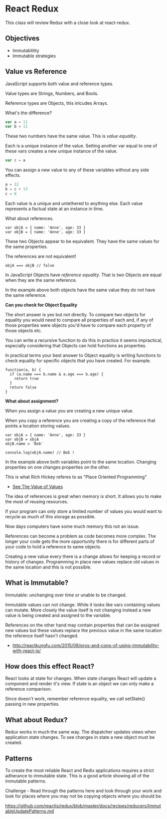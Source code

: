 # React Redux

This class will review Redux with a close look at react-redux.

## Objectives 

- Immutablitity
- Immutable strategies  

## Value vs Reference

JavaScript supports both value and reference types. 

Value types are Strings, Numbers, and Bools. 

Reference types are Objects, this inlcudes Arrays. 

What's the difference? 

```JavaScript
var a = 11
var b = 11
```

These two numbers have the same value. This is _value equality_.

Each is a unique instance of the value. Setting another var equal to
one of these vars creates a new unique instance of the value. 

```JavaScript
var c = a
```

You can assign a new value to any of these variables without any side
effects. 

```JavaScript
a = 12
b = c + 13
c = 0
```

Each value is a unique and untethered to anything else. Each value 
represents a factual state at an instance in time. 

What about references. 

```
var objA = { name: 'Anne', age: 33 }
var objB = { name: 'Anne', age: 33 }
```

These two Objects appear to be equivalent. They have the same values 
for the same properties. 

The references are not equivalent!

```
objA === objB // false
```

In JavaScript Objects have _reference equality_.
That is two Objects are equal when they are the same reference. 

In the example above both objects have the same value they do not have 
the same reference. 

**Can you check for Object Equality**

The short answer is yes but not directly. To compare two objects for equality
you would need to compare all properties of each and, if any of those 
properties were objects you'd have to compare each property of those
objects etc. 

You can write a recursive function to do this in practice it seems impractical, 
especially considering that Objects can hold functions as properties. 

In practical terms your best answer to Object equality is writing 
functions to check equality for specific objects that you have created. 
For example. 

```
function(a, b) {
  if (a.name === b.name & a.age === b.age) {
    return true
  } 
  return false
}
```

**What about assignment?** 

When you assign a value you are creating a new unique value. 

When you copy a reference you are creating a copy of the reference 
that points a location storing values. 

```
var objA = { name: 'Anne', age: 33 }
var objB = objA
objB.name = 'Bob'

console.log(objA.name) // Bob !
```

In the example above both variables point to the same location. 
Changing properties on one changes properties on the other. 

This is what Rich Hickey referes to as "Place Oriented Programming"

- [See The Value of Values](https://www.youtube.com/watch?v=-6BsiVyC1kM)

The idea of references is great when memory is short. It allows 
you to make the most of reusing resources. 

If your program can only store a limited number of values you would
want to recycle as much of this storage as possible. 

Now days computers have some much memory this not an issue. 

References can become a problem as code becomes more complex. The longer 
your code gets the more opportunity there is for different parts of your 
code to hold a reference to same objects.

Creating a new value every there is a change allows for keeping a record 
or history of changes. Programming in place new values replace old 
values in the same location and this is not possible. 

## What is Immutable?

Immutable: unchanging over time or unable to be changed.

Immutable values can not change. While it looks like vars containing 
values can mutate. More closely the value itself is not changing instead
a new value is being created and assigned to the variable. 

References on the other hand may contain properties that can be assigned 
new values but these values replace the previous value in the same location
the reference itself hasn't changed. 

- http://reactkungfu.com/2015/08/pros-and-cons-of-using-immutability-with-react-js/

## How does this effect React?

React looks at state for changes. When state changes React will update 
a component and render it's view. If state is an object we can only 
make a reference comparison. 

Since doesn't work, remember reference equality, we call setState() 
passing in new properties.  

## What about Redux?

Redux works in much the same way. The dispatcher updates views when 
application state changes. To see changes in state a new object 
must be created. 

## Patterns 

To create the most reliable React and Redix applications requires a 
strict adherance to immutable state. This is a good article showing 
all of the immutable patterns. 

Challenge - Read through the patterns here and look through your 
work and look for places where you may not be copying objects 
where you should be. 

https://github.com/reactjs/redux/blob/master/docs/recipes/reducers/ImmutableUpdatePatterns.md


